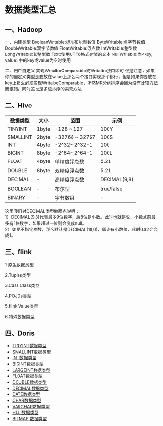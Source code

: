 # 数据类型汇总

## 一、Hadoop

一、内建类型
BooleanWritable:标准布尔型数值
ByteWritable:单字节数值
DoubleWritable:双字节数值
FloatWritable:浮点数
IntWritable:整型数
LongWritable:长整型数
Text:使用UTF8格式存储的文本
NullWritable:当<key, value>中的key或value为空时使用

二、用户自定义
实现WritalbeComparable或Writalbe接口即可
但是注意，如果你的自定义类型是要放在value上那么两个接口实现那个都行，但是如果你要放在key上那么必须实现WritalbeComparable，不然MR分组排序会因为没有比较方法而报错，同时这也是多级排序的实现方法

## 二、Hive

| 数据类型     | 大小    | 范围             | 示例           |
| -------- | ----- | -------------- | ------------ |
| TINYINT  | 1byte | -128 ~ 127     | 100Y         |
| SMALLINT | 2byte | -32768 ~ 32767 | 100S         |
| INT      | 4byte | -2^32~ 2^32-1  | 100          |
| BIGINT   | 8byte | -2^64~ 2^64-1  | 100L         |
| FLOAT    | 4byte | 单精度浮点数         | 5.21         |
| DOUBLE   | 8byte | 双精度浮点数         | 5.21         |
| DECIMAL  | -     | 高精度浮点数         | DECIMAL(9,8) |
| BOOLEAN  | -     | 布尔型            | true/false   |
| BINARY   | -     | 字节数组           | -            |

这里我们对DECIMAL类型做两点说明：  
1）DECIMAL(9,8)代表最多9位数字，后8位是小数。此时也就是说，小数点前最多有1位数字，如果超过一位则会变成null。  
2）如果不指定参数，那么默认是DECIMAL(10,0)，即没有小数位，此时0.82会变成1。

## 三、flink

1.原生数据类型

2.Tuples类型

3.Cass Class类型

4.POJOs类型

5.flink Value类型

6.特殊数据类型

## 四、Doris

- [TINYINT数据类型](https://blog.csdn.net/cai_and_luo/article/details/118600628?ops_request_misc=%257B%2522request%255Fid%2522%253A%2522166373892316782395375938%2522%252C%2522scm%2522%253A%252220140713.130102334..%2522%257D&request_id=166373892316782395375938&biz_id=0&utm_medium=distribute.pc_search_result.none-task-blog-2~all~sobaiduend~default-1-118600628-null-null.142^v48^new_blog_pos_by_title,201^v3^control_1&utm_term=doris%E6%95%B0%E6%8D%AE%E7%B1%BB%E5%9E%8B&spm=1018.2226.3001.4187#TINYINT_4)
- [SMALLINT数据类型](https://blog.csdn.net/cai_and_luo/article/details/118600628?ops_request_misc=%257B%2522request%255Fid%2522%253A%2522166373892316782395375938%2522%252C%2522scm%2522%253A%252220140713.130102334..%2522%257D&request_id=166373892316782395375938&biz_id=0&utm_medium=distribute.pc_search_result.none-task-blog-2~all~sobaiduend~default-1-118600628-null-null.142^v48^new_blog_pos_by_title,201^v3^control_1&utm_term=doris%E6%95%B0%E6%8D%AE%E7%B1%BB%E5%9E%8B&spm=1018.2226.3001.4187#SMALLINT_18)
- [INT数据类型](https://blog.csdn.net/cai_and_luo/article/details/118600628?ops_request_misc=%257B%2522request%255Fid%2522%253A%2522166373892316782395375938%2522%252C%2522scm%2522%253A%252220140713.130102334..%2522%257D&request_id=166373892316782395375938&biz_id=0&utm_medium=distribute.pc_search_result.none-task-blog-2~all~sobaiduend~default-1-118600628-null-null.142^v48^new_blog_pos_by_title,201^v3^control_1&utm_term=doris%E6%95%B0%E6%8D%AE%E7%B1%BB%E5%9E%8B&spm=1018.2226.3001.4187#INT_33)
- [BIGINT数据类型](https://blog.csdn.net/cai_and_luo/article/details/118600628?ops_request_misc=%257B%2522request%255Fid%2522%253A%2522166373892316782395375938%2522%252C%2522scm%2522%253A%252220140713.130102334..%2522%257D&request_id=166373892316782395375938&biz_id=0&utm_medium=distribute.pc_search_result.none-task-blog-2~all~sobaiduend~default-1-118600628-null-null.142^v48^new_blog_pos_by_title,201^v3^control_1&utm_term=doris%E6%95%B0%E6%8D%AE%E7%B1%BB%E5%9E%8B&spm=1018.2226.3001.4187#BIGINT_47)
- [LARGEINT数据类型](https://blog.csdn.net/cai_and_luo/article/details/118600628?ops_request_misc=%257B%2522request%255Fid%2522%253A%2522166373892316782395375938%2522%252C%2522scm%2522%253A%252220140713.130102334..%2522%257D&request_id=166373892316782395375938&biz_id=0&utm_medium=distribute.pc_search_result.none-task-blog-2~all~sobaiduend~default-1-118600628-null-null.142^v48^new_blog_pos_by_title,201^v3^control_1&utm_term=doris%E6%95%B0%E6%8D%AE%E7%B1%BB%E5%9E%8B&spm=1018.2226.3001.4187#LARGEINT_61)
- [FLOAT数据类型](https://blog.csdn.net/cai_and_luo/article/details/118600628?ops_request_misc=%257B%2522request%255Fid%2522%253A%2522166373892316782395375938%2522%252C%2522scm%2522%253A%252220140713.130102334..%2522%257D&request_id=166373892316782395375938&biz_id=0&utm_medium=distribute.pc_search_result.none-task-blog-2~all~sobaiduend~default-1-118600628-null-null.142^v48^new_blog_pos_by_title,201^v3^control_1&utm_term=doris%E6%95%B0%E6%8D%AE%E7%B1%BB%E5%9E%8B&spm=1018.2226.3001.4187#FLOAT_75)
- [DOUBLE数据类型](https://blog.csdn.net/cai_and_luo/article/details/118600628?ops_request_misc=%257B%2522request%255Fid%2522%253A%2522166373892316782395375938%2522%252C%2522scm%2522%253A%252220140713.130102334..%2522%257D&request_id=166373892316782395375938&biz_id=0&utm_medium=distribute.pc_search_result.none-task-blog-2~all~sobaiduend~default-1-118600628-null-null.142^v48^new_blog_pos_by_title,201^v3^control_1&utm_term=doris%E6%95%B0%E6%8D%AE%E7%B1%BB%E5%9E%8B&spm=1018.2226.3001.4187#DOUBLE_83)
- [DECIMAL数据类型](https://blog.csdn.net/cai_and_luo/article/details/118600628?ops_request_misc=%257B%2522request%255Fid%2522%253A%2522166373892316782395375938%2522%252C%2522scm%2522%253A%252220140713.130102334..%2522%257D&request_id=166373892316782395375938&biz_id=0&utm_medium=distribute.pc_search_result.none-task-blog-2~all~sobaiduend~default-1-118600628-null-null.142^v48^new_blog_pos_by_title,201^v3^control_1&utm_term=doris%E6%95%B0%E6%8D%AE%E7%B1%BB%E5%9E%8B&spm=1018.2226.3001.4187#DECIMAL_91)
- [DATE数据类型](https://blog.csdn.net/cai_and_luo/article/details/118600628?ops_request_misc=%257B%2522request%255Fid%2522%253A%2522166373892316782395375938%2522%252C%2522scm%2522%253A%252220140713.130102334..%2522%257D&request_id=166373892316782395375938&biz_id=0&utm_medium=distribute.pc_search_result.none-task-blog-2~all~sobaiduend~default-1-118600628-null-null.142^v48^new_blog_pos_by_title,201^v3^control_1&utm_term=doris%E6%95%B0%E6%8D%AE%E7%B1%BB%E5%9E%8B&spm=1018.2226.3001.4187#DATE_135)
- [CHAR数据类型](https://blog.csdn.net/cai_and_luo/article/details/118600628?ops_request_misc=%257B%2522request%255Fid%2522%253A%2522166373892316782395375938%2522%252C%2522scm%2522%253A%252220140713.130102334..%2522%257D&request_id=166373892316782395375938&biz_id=0&utm_medium=distribute.pc_search_result.none-task-blog-2~all~sobaiduend~default-1-118600628-null-null.142^v48^new_blog_pos_by_title,201^v3^control_1&utm_term=doris%E6%95%B0%E6%8D%AE%E7%B1%BB%E5%9E%8B&spm=1018.2226.3001.4187#CHAR_143)
- [VARCHAR数据类型](https://blog.csdn.net/cai_and_luo/article/details/118600628?ops_request_misc=%257B%2522request%255Fid%2522%253A%2522166373892316782395375938%2522%252C%2522scm%2522%253A%252220140713.130102334..%2522%257D&request_id=166373892316782395375938&biz_id=0&utm_medium=distribute.pc_search_result.none-task-blog-2~all~sobaiduend~default-1-118600628-null-null.142^v48^new_blog_pos_by_title,201^v3^control_1&utm_term=doris%E6%95%B0%E6%8D%AE%E7%B1%BB%E5%9E%8B&spm=1018.2226.3001.4187#VARCHAR_155)
- [HLL 数据类型](https://blog.csdn.net/cai_and_luo/article/details/118600628?ops_request_misc=%257B%2522request%255Fid%2522%253A%2522166373892316782395375938%2522%252C%2522scm%2522%253A%252220140713.130102334..%2522%257D&request_id=166373892316782395375938&biz_id=0&utm_medium=distribute.pc_search_result.none-task-blog-2~all~sobaiduend~default-1-118600628-null-null.142^v48^new_blog_pos_by_title,201^v3^control_1&utm_term=doris%E6%95%B0%E6%8D%AE%E7%B1%BB%E5%9E%8B&spm=1018.2226.3001.4187#HLL__194)
- [BITMAP 数据类型](https://blog.csdn.net/cai_and_luo/article/details/118600628?ops_request_misc=%257B%2522request%255Fid%2522%253A%2522166373892316782395375938%2522%252C%2522scm%2522%253A%252220140713.130102334..%2522%257D&request_id=166373892316782395375938&biz_id=0&utm_medium=distribute.pc_search_result.none-task-blog-2~all~sobaiduend~default-1-118600628-null-null.142^v48^new_blog_pos_by_title,201^v3^control_1&utm_term=doris%E6%95%B0%E6%8D%AE%E7%B1%BB%E5%9E%8B&spm=1018.2226.3001.4187#BITMAP__202)

